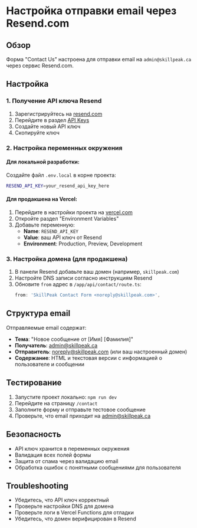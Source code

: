 # Настройка отправки email через Resend.com

## Обзор
Форма "Contact Us" настроена для отправки email на `admin@skillpeak.ca` через сервис Resend.com.

## Настройка

### 1. Получение API ключа Resend
1. Зарегистрируйтесь на [resend.com](https://resend.com)
2. Перейдите в раздел [API Keys](https://resend.com/api-keys)
3. Создайте новый API ключ
4. Скопируйте ключ

### 2. Настройка переменных окружения

#### Для локальной разработки:
Создайте файл `.env.local` в корне проекта:
```bash
RESEND_API_KEY=your_resend_api_key_here
```

#### Для продакшена на Vercel:
1. Перейдите в настройки проекта на [vercel.com](https://vercel.com)
2. Откройте раздел "Environment Variables"
3. Добавьте переменную:
   - **Name**: `RESEND_API_KEY`
   - **Value**: ваш API ключ от Resend
   - **Environment**: Production, Preview, Development

### 3. Настройка домена (для продакшена)
1. В панели Resend добавьте ваш домен (например, `skillpeak.com`)
2. Настройте DNS записи согласно инструкциям Resend
3. Обновите `from` адрес в `/app/api/contact/route.ts`:
   ```typescript
   from: 'SkillPeak Contact Form <noreply@skillpeak.com>',
   ```

## Структура email
Отправляемые email содержат:
- **Тема**: "Новое сообщение от [Имя] [Фамилия]"
- **Получатель**: admin@skillpeak.ca
- **Отправитель**: noreply@skillpeak.com (или ваш настроенный домен)
- **Содержание**: HTML и текстовая версии с информацией о пользователе и сообщении

## Тестирование
1. Запустите проект локально: `npm run dev`
2. Перейдите на страницу `/contact`
3. Заполните форму и отправьте тестовое сообщение
4. Проверьте, что email приходит на admin@skillpeak.ca

## Безопасность
- API ключ хранится в переменных окружения
- Валидация всех полей формы
- Защита от спама через валидацию email
- Обработка ошибок с понятными сообщениями для пользователя

## Troubleshooting
- Убедитесь, что API ключ корректный
- Проверьте настройки DNS для домена
- Проверьте логи в Vercel Functions для отладки
- Убедитесь, что домен верифицирован в Resend
